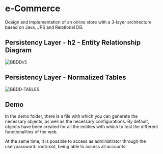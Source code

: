 # e-Commerce
Design and Implementation of an online store with a 3-layer architecture based on Java, JPS and Relational DB.

## Persistency Layer - h2 - Entity Relationship Diagram
![BBDDv5](https://user-images.githubusercontent.com/47357022/213912115-d46c6712-a5fd-4f29-8329-259d13864594.jpg)

## Persistency Layer - Normalized Tables
![BBDD-TABLES](https://user-images.githubusercontent.com/47357022/213912325-895a2a0f-a2c4-4345-a857-9980dc7c155a.jpg)

## Demo
In the demo folder, there is a file with which you can generate the necessary objects, as well as the necessary configurations. By default, objects have been created for all the entities with which to test the different functionalities of the web.

At the same time, it is possible to access as administrator through the user/password: root/root, being able to access all accounts.
